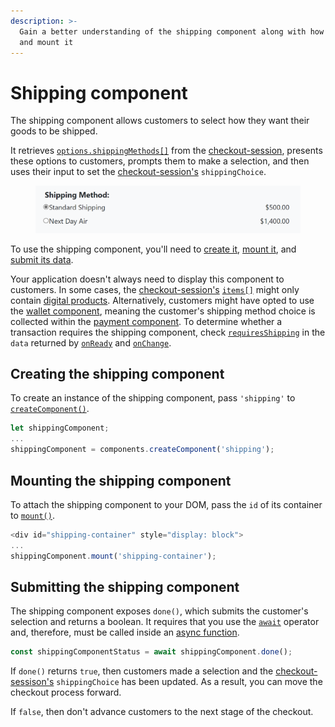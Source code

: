 ```yaml
---
description: >-
  Gain a better understanding of the shipping component along with how to create
  and mount it
---
```


# Shipping component

The shipping component allows customers to select how they want their goods to be shipped.&#x20;

It retrieves [`options.shippingMethods[]`](../../../digital-river-api-reference/checkout-sessions.md#shipping-methods) from the [checkout-session](../../../digital-river-api-reference/checkout-sessions.md), presents these options to customers, prompts them to make a selection, and then uses their input to set the [checkout-session's](../../../digital-river-api-reference/checkout-sessions.md) `shippingChoice`.&#x20;

<figure><img src="../../../../.gitbook/assets/image (138).png" alt=""><figcaption></figcaption></figure>

To use the shipping component, you'll need to [create it](shipping-component.md#creating-the-shipping-component), [mount it](shipping-component.md#mounting-the-shipping-component), and [submit its data](shipping-component.md#submitting-the-shipping-component). &#x20;

Your application doesn't always need to display this component to customers. In some cases, the [checkout-session's](../../../digital-river-api-reference/checkout-sessions.md) [`items[]`](../../../digital-river-api-reference/checkout-sessions.md#product-data) might only contain [digital products](../../../../product-management/skus.md#how-products-are-classified-as-physical-or-digital). Alternatively, customers might have opted to use the [wallet component](wallet-component.md), meaning the customer's shipping method choice is collected within the [payment component](payment-component.md). To determine whether a transaction requires the shipping component, check [`requiresShipping`](configuring-components.md#requiresshipping) in the `data` returned by [`onReady`](configuring-components.md#onready) and [`onChange`](configuring-components.md#onchange).

## Creating the shipping component

To create an instance of the shipping component, pass `'shipping'` to [`createComponent()`](./#createcomponent-componenttype).&#x20;

```javascript
let shippingComponent;
...
shippingComponent = components.createComponent('shipping');
```

## Mounting the shipping component

To attach the shipping component to your DOM, pass the `id` of its container to [`mount()`](./#mount-elementid).

```javascript
<div id="shipping-container" style="display: block">
...
shippingComponent.mount('shipping-container');
```

## Submitting the shipping component

The shipping component exposes `done()`, which submits the customer's selection and returns a boolean. It requires that you use the [`await`](https://developer.mozilla.org/en-US/docs/Web/JavaScript/Reference/Operators/await) operator and, therefore, must be called inside an [async function](https://developer.mozilla.org/en-US/docs/Web/JavaScript/Reference/Statements/async\_function).

```javascript
const shippingComponentStatus = await shippingComponent.done();
```

If `done()` returns `true`, then customers made a selection and the [checkout-sessison's](https://www.digitalriver.com/docs/digital-river-api-reference/#tag/Drop-in-Checkout-Sessions) `shippingChoice` has been updated. As a result, you can move the checkout process forward.

If `false`, then don't advance customers to the next stage of the checkout.

